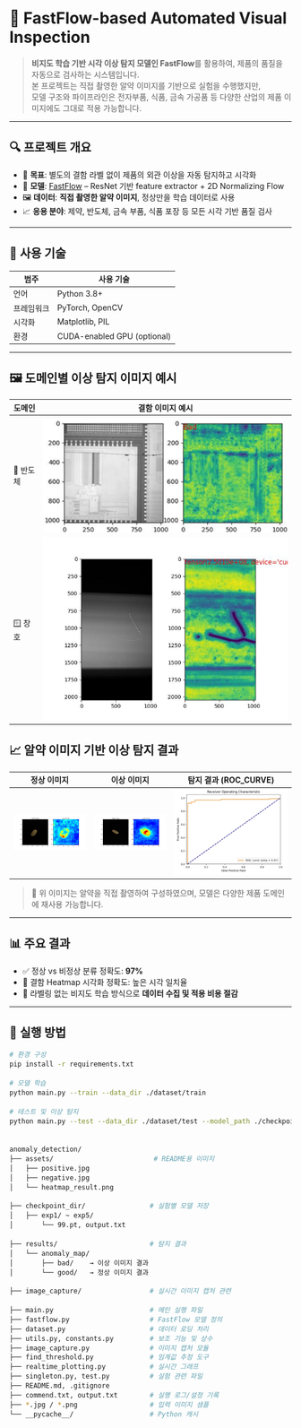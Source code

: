 # 🧠 FastFlow-based Automated Visual Inspection

> **비지도 학습 기반 시각 이상 탐지 모델인 FastFlow**를 활용하여, 제품의 품질을 자동으로 검사하는 시스템입니다.  
> 본 프로젝트는 직접 촬영한 알약 이미지를 기반으로 실험을 수행했지만,  
> 모델 구조와 파이프라인은 전자부품, 식품, 금속 가공품 등 다양한 산업의 제품 이미지에도 그대로 적용 가능합니다.

---

## 🔍 프로젝트 개요

- 🎯 **목표**: 별도의 결함 라벨 없이 제품의 외관 이상을 자동 탐지하고 시각화
- 🧠 **모델**: [FastFlow](https://arxiv.org/abs/2111.07677) – ResNet 기반 feature extractor + 2D Normalizing Flow
- 🖼️ **데이터**: **직접 촬영한 알약 이미지**, 정상만을 학습 데이터로 사용
- 📈 **응용 분야**: 제약, 반도체, 금속 부품, 식품 포장 등 모든 시각 기반 품질 검사

---

## 🧠 사용 기술

| 범주       | 사용 기술 |
|------------|-----------|
| 언어       | Python 3.8+ |
| 프레임워크 | PyTorch, OpenCV |
| 시각화     | Matplotlib, PIL |
| 환경       | CUDA-enabled GPU (optional) |

---


## 🖼️ 도메인별 이상 탐지 이미지 예시

| 도메인 | 결함 이미지 예시 |
|--------|------------------|
| 🧩 반도체 | ![](./assets/chip_defect.png) |
| 🪟 창호 | ![](./assets/window_defect.jpg) |


## 📈 알약 이미지 기반 이상 탐지 결과

| 정상 이미지 | 이상 이미지 | 탐지 결과 (ROC_CURVE) |
|-------------|-------------|---------------------|
| ![](./assets/positive.png) | ![](./assets/negative.png) | ![](./assets/ROC_CURVE.png) |

> 📸 위 이미지는 알약을 직접 촬영하여 구성하였으며, 모델은 다양한 제품 도메인에 재사용 가능합니다.

---

## 📊 주요 결과

- ✅ 정상 vs 비정상 분류 정확도: **97%**
- 🧠 결함 Heatmap 시각화 정확도: 높은 시각 일치율
- 🧩 라벨링 없는 비지도 학습 방식으로 **데이터 수집 및 적용 비용 절감**

---

## 🚀 실행 방법

```bash
# 환경 구성
pip install -r requirements.txt

# 모델 학습
python main.py --train --data_dir ./dataset/train

# 테스트 및 이상 탐지
python main.py --test --data_dir ./dataset/test --model_path ./checkpoint_dir/exp5/99.pt


anomaly_detection/
├── assets/                         # README용 이미지
│   ├── positive.jpg
│   ├── negative.jpg
│   └── heatmap_result.png

├── checkpoint_dir/                # 실험별 모델 저장
│   ├── exp1/ ~ exp5/
│       └── 99.pt, output.txt

├── results/                       # 탐지 결과
│   └── anomaly_map/
│       ├── bad/    → 이상 이미지 결과
│       └── good/   → 정상 이미지 결과

├── image_capture/                 # 실시간 이미지 캡처 관련

├── main.py                        # 메인 실행 파일
├── fastflow.py                    # FastFlow 모델 정의
├── dataset.py                     # 데이터 로딩 처리
├── utils.py, constants.py         # 보조 기능 및 상수
├── image_capture.py               # 이미지 캡처 모듈
├── find_threshold.py              # 임계값 추정 도구
├── realtime_plotting.py           # 실시간 그래프
├── singleton.py, test.py          # 실험 관련 파일
├── README.md, .gitignore
├── commend.txt, output.txt        # 실행 로그/설정 기록
├── *.jpg / *.png                  # 입력 이미지 샘플
└── __pycache__/                   # Python 캐시
